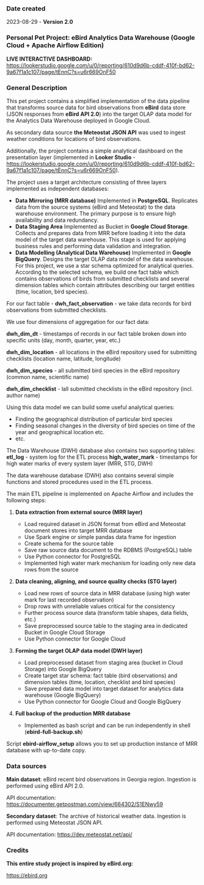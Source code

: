 ### Date created
2023-08-29 - **Version 2.0**


### Personal Pet Project: eBird Analytics Data Warehouse (Google Cloud + Apache Airflow Edition)

**LIVE INTERACTIVE DASHBOARD:** https://lookerstudio.google.com/u/0/reporting/610d9d6b-cddf-410f-bd62-9a67f1a1c107/page/tEnnC?s=u6r669OnF50



### General Description

This pet project contains a simplified implementation of the data pipeline that transforms source data for bird observations from **eBird** data store (JSON responses from **eBird API 2.0**) into the target OLAP data model for the Analytics Data Warehouse deployed in Google Cloud.

As secondary data source **the Meteostat JSON API** was used to ingest weather conditions for locations of bird observations. 

Additionally, the project contains a simple analytical dashboard on the presentation layer (implemented in **Looker Studio** - https://lookerstudio.google.com/u/0/reporting/610d9d6b-cddf-410f-bd62-9a67f1a1c107/page/tEnnC?s=u6r669OnF50). 

The project uses a target architecture consisting of three layers implemented as independent databases:
- **Data Mirroring (MRR database)** Implemented in **PostgreSQL**. Replicates data from the source systems (eBird and Meteostat) to the data warehouse environment. The primary purpose is to ensure high availability and data redundancy.
- **Data Staging Area** Implemented as Bucket in **Google Cloud Storage**. Collects and prepares data from MRR before loading it into the data model of the target data warehouse. This stage is used for applying business rules and performing data validation and integration.
- **Data Modelling (Analytical Data Warehouse)** Implemented in **Google BigQuery**. Designs the target OLAP data model of the data warehouse. For this project, we use a star schema optimized for analytical queries. According to the selected schema, we build one fact table which contains observations of birds from submitted checklists and several dimension tables which contain attributes describing our target entities (time, location, bird species).

For our fact table - **dwh_fact_observation** - we take data records for bird observations from submitted checklists.

We use four dimensions of aggregation for our fact data:

**dwh_dim_dt** - timestamps of records in our fact table broken down into specific units (day, month, quarter, year, etc.)

**dwh_dim_location** - all locations in the eBird repository used for submitting checklists (location name, latitude, longitude)

**dwh_dim_species** - all submitted bird species in the eBird repository (common name, scientific name)

**dwh_dim_checklist** - lall submitted checklists in the eBird repository (incl. author name)

Using this data model we can build some useful analytical queries:
- Finding the geographical distribution of particular bird species 
- Finding seasonal changes in the diversity of bird species on time of the year and geographical location
etc.
- etc.

The Data Warehouse (DWH) database also contains two supporting tables:
**etl_log** - system log for the ETL process
**high_water_mark** - timestamps for high water marks of every system layer (MRR, STG, DWH)


The data warehouse database (DWH) also contains several simple functions and stored procedures used in the ETL process.



The main ETL pipeline is implemented on Apache Airflow and includes the following steps:

1. **Data extraction from external source (MRR layer)**
    - Load required dataset in JSON format from eBird and Meteostat document stores into target MRR database
    - Use Spark engine or simple pandas data frame for ingestion
    - Create schema for the source table
    - Save raw source data document to the RDBMS (PostgreSQL) table
    - Use Python connector for PostgreSQL
    - Implemented high water mark mechanism for loading only new data rows from the source

2. **Data cleaning, aligning, and source quality checks (STG layer)**
    - Load new rows of source data in MRR database (using high water mark for last recorded observation)
    - Drop rows with unreliable values critical for the consistency
    - Further process source data (transform table shapes, data fields, etc.)
    - Save preprocessed source table to the staging area in dedicated Bucket in Google Cloud Storage
    - Use Python connector for Google Cloud
    
3. **Forming the target OLAP data model (DWH layer)**
    - Load preprocessed dataset from staging area (bucket in Cloud Storage) into Google BigQuery
    - Create target star schema: fact table (bird observations) and dimension tables (time, location, checklist and bird species)
    - Save prepared data model into target dataset for analytics data warehouse (Google BigQuery)
    - Use Python connector for Google Cloud and Google BigQuery

4. **Full backup of the production MRR database**
    - Implemented as bash script and can be run independently in shell (**ebird-full-backup.sh**)

Script **ebird-airflow_setup** allows you to set up production instance of MRR database with up-to-date copy.


### Data sources

**Main dataset**: eBird recent bird observations in Georgia region. Ingestion is performed using eBird API 2.0.

API documentation: https://documenter.getpostman.com/view/664302/S1ENwy59


**Secondary dataset**: The archive of historical weather data. Ingestion is performed using Meteostat JSON API.

API documentation: https://dev.meteostat.net/api/


### Credits

**This entire study project is inspired by eBird.org:**

https://ebird.org
